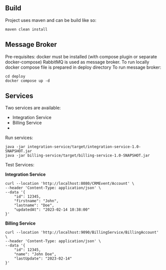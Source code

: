 ## Build
Project uses maven and can be build like so:
```
maven clean install
```
## Message Broker
Pre-requisites:
docker must be installed (with compose plugin or separate docker-compose)
RabbitMQ is used as message broker.
To run locally docker compose file is prepared in deploy directory
To run message broker:
```
cd deploy
docker compose up -d
```
## Services
Two services are available:

 - Integration Service
 - Billing Service
 -
Run services:
```
java -jar integration-service/target/integration-service-1.0-SNAPSHOT.jar
java -jar billing-service/target/billing-service-1.0-SNAPSHOT.jar
```
Test Services:

**Integration Service**
```
curl --location 'http://localhost:8080/CRMEvent/Account' \
--header 'Content-Type: application/json' \
--data '{
    "id": 12345,
    "firstname": "John",
    "lastname": "Doe",
    "updatedAt": "2023-02-14 10:38:00"
}'
```
 **Billing Service**
```
curl --location 'http://localhost:9090/BillingService/BillingAccount' \
--header 'Content-Type: application/json' \
--data '{
    "id": 12345,
    "name": "John Doe",
    "lastUpdate": "2023-02-14"
}'
```


